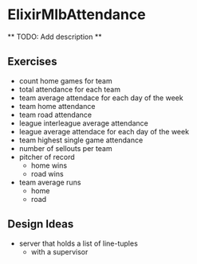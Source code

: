 ElixirMlbAttendance
===================

** TODO: Add description **

## Exercises 

- count home games for team
- total attendance for each team
- team average attendace for each day of the week
- team home attendance
- team road attendance
- league interleague average attendance
- league average attendace for each day of the week
- team highest single game attendance
- number of sellouts per team
- pitcher of record
  - home wins
  - road wins
- team average runs
  - home
  - road


## Design Ideas

- server that holds a list of line-tuples
  - with a supervisor


